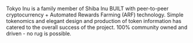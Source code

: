 Tokyo Inu is a family member of Shiba Inu BUILT with peer-to-peer cryptocurrency + Automated Rewards Farming (ARF) technology. Simple tokenomics and elegant design and production of token information has catered to the overall success of the project. 100% community owned and driven - no rug is possible.
